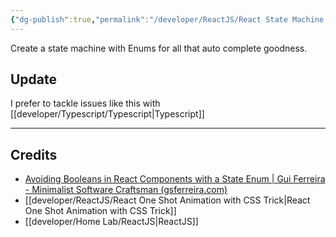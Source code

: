 ```yaml
---
{"dg-publish":true,"permalink":"/developer/ReactJS/React State Machine with Enum/"}
---
```


Create a state machine with Enums for all that auto complete goodness.

## Update
I prefer to tackle issues like this with [[developer/Typescript/Typescript\|Typescript]]

---
## Credits
- [Avoiding Booleans in React Components with a State Enum | Gui Ferreira - Minimalist Software Craftsman (gsferreira.com)](https://gsferreira.com/archive/2020/10/avoiding-booleans-in-react-components-with-a-state-enum/)
- [[developer/ReactJS/React One Shot Animation with CSS Trick\|React One Shot Animation with CSS Trick]]
- [[developer/Home Lab/ReactJS\|ReactJS]]

